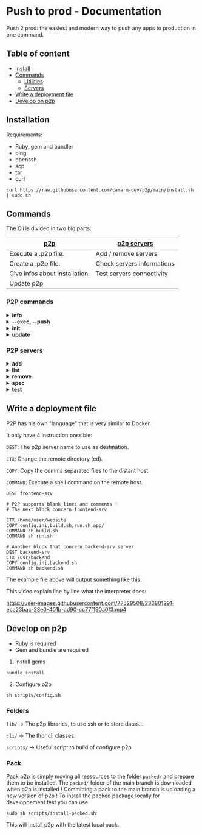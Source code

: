 # Push to prod - Documentation
Push 2 prod: the easiest and modern way to push any apps to production in one command.

## Table of content
- [Install](#installation)
- [Commands](#commands)
  - [Utilities](#p2p-commands)
  - [Servers](#p2p-servers)
- [Write a deployment file](#write-a-deployment-file)
- [Develop on p2p](#develop-on-p2p)

## Installation
Requirements:
- Ruby, gem and bundler
- ping
- openssh
- scp
- tar
- curl
```shell
curl https://raw.githubusercontent.com/camarm-dev/p2p/main/install.sh | sudo sh
```

## Commands

The Cli is divided in two big parts:

| [p2p](#p2p-commands)           | [p2p servers](#p2p-servers) |
|--------------------------------|-----------------------------|
| Execute a .p2p file.           | Add / remove servers        |
| Create a .p2p file.            | Check servers informations  |
| Give infos about installation. | Test servers connectivity   |
| Update p2p                     |                             |

### P2P commands


<details>

<summary><b>info</b></summary>

aliases: `-v, --version, version`
```shell
$~ p2p info
 Installed path: /usr/lib/p2p/cli/p2p.rb
 Version: 0.0.0
 Changelog: P2P V0.1.6 now includes `p2p init`, a command to easily create a .p2p file and changelog !
```
>Gives version and installation path.

</details>


<details>

<summary><b>--exec, --push</b></summary>

See also: [Write a deployment file](#write-a-deployment-file)

arguments: `--file`, choose the p2p file to execute (**optional**, **default**: .p2p)


aliases: `-e, -p`
 ```shell
 $~ p2p -e
 Connecting to rpi...
        - Moving to /home/robert
        - Copying examples/main.py
        - Executing `python3 main.py`
           -> Hello world

 Connecting to pve...
        - Moving to /root
        - Executing `whoami`
           -> root
```
>Execute the .p2p file.

</details>


<details>

<summary><b>init</b></summary>

arguments: `--server`, choose server to use (**required**)

See also: [Write a deployment file](#write-a-deployment-file)

 ```shell
$~ p2p init --server rpi
  Connecting to rpi... Type "close" to exit and "abort" to abort.
  robert@192.168.1.167:/home/robert $ close
  .p2p file successfully generated ✅
```
>Create a .p2p file by saving every command you type.

</details>


<details>

<summary><b>update</b></summary>

arguments: `--version`, choose the p2p version to install (can be both of downgrade or upgrade) (**optional**, **default**: latest)

 ```shell
 $~ p2p update
 [...]
 P2P successfully updated ! Execute p2p info to see installed version
```
>Install the latest p2p version.

</details>


### P2P servers


<details>

<summary><b>add</b></summary>

```shell
 $~ p2p servers add
 Complete the following wizard to add a p2p server:
 Enter server hostname (e.g 45.67.89.67, server.domain.com) >>> 
```
>Add a p2p server, by following a wizard

</details>


<details>

<summary><b>list</b></summary>

```shell
 $~ p2p servers list
Registered servers:
pve             -       root@192.168.1.x
rpi             -       user@192.168.1.x
planteqr        -       root@192.168.1.x
```
>List p2p servers

</details>


<details>

<summary><b>remove <server></b></summary>

```shell
 $~ p2p servers remove pve
Server successfully deleted ✅
```
>Remove p2p server named <server>

</details>


<details>

<summary><b>spec <server></b></summary>

```shell
 $~ p2p servers spec pve
Specs of 'pve':
hostname:          192.168.1.x
user:              root
port:              22
require_password:  false
name:              pve
```
>Show specifications of p2p server named <server>

</details>


<details>

<summary><b>test <server></b></summary>

```shell
 $~ p2p servers test pve
Testing 'pve':
Server 'pve' has been tested successfully. ✅
```
>Test the connectivity of the p2p server named <server>

</details>


## Write a deployment file
P2P has his own "language" that is very similar to Docker.

It only have 4 instruction possible:

`DEST`:    The p2p server name to use as destination.

`CTX`:     Change the remote directory (cd).

`COPY`:    Copy the comma separated files to the distant host.

`COMMAND`: Execute a shell command on the remote host.

```
DEST frontend-srv

# P2P supports blank lines and comments !
# The next block concern frontend-srv

CTX /home/user/website
COPY config.ini,build.sh,run.sh,app/
COMMAND sh build.sh
COMMAND sh run.sh

# Another block that concern backend-srv server
DEST backend-srv
CTX /usr/backend
COPY config.ini,backend.sh
COMMAND sh backend.sh
```
The example file above will output something like [this](#--exec---push).

This video explain line by line what the interpreter does:


https://user-images.githubusercontent.com/77529508/236801291-eca23bac-28e0-401b-ad90-cc77f190a0f3.mp4


## Develop on p2p

- Ruby is required
- Gem and bundle are required
1. Install gems
```shell
bundle install
```
2. Configure p2p
```shell
sh scripts/config.sh
```

### Folders
`lib/` -> The p2p libraries, to use ssh or to store datas...

`cli/` -> The thor cli classes.

`scripts/` -> Useful script to build of configure p2p

### Pack
Pack p2p is simply moving all ressources to the folder `packed/` and prepare them to be installed.
The `packed/` folder of the main branch is downloaded when p2p is installed !
Committing a pack to the main branch is uploading a new version of p2p !
To install the packed package locally for developpement test you can use
```shell
sudo sh scripts/install-packed.sh
```
This will install p2p with the latest local pack.


